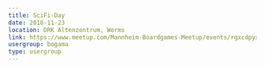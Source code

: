 ```yaml
---
title: SciFi-Day
date: 2018-11-23
location: DRK Altenzentrum, Worms
link: https://www.meetup.com/Mannheim-Boardgames-Meetup/events/rgxcdpyxpbfc/
usergroup: bogama
type: usergroup
---
```


